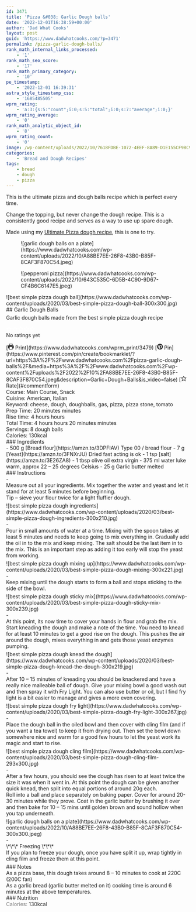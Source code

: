 ```yaml
---
id: 3471
title: 'Pizza &#038; Garlic Dough balls'
date: '2022-12-01T16:38:59+00:00'
author: 'Dad What Cooks'
layout: post
guid: 'https://www.dadwhatcooks.com/?p=3471'
permalink: /pizza-garlic-dough-balls/
rank_math_internal_links_processed:
    - '1'
rank_math_seo_score:
    - '17'
rank_math_primary_category:
    - '10'
pe_timestamp:
    - '2022-12-01 16:39:31'
astra_style_timestamp_css:
    - '1685485505'
wprm_rating:
    - 'a:3:{s:5:"count";i:0;s:5:"total";i:0;s:7:"average";i:0;}'
wprm_rating_average:
    - '0'
rank_math_analytic_object_id:
    - '8'
wprm_rating_count:
    - '0'
image: /wp-content/uploads/2022/10/7618FDBE-1072-4EEF-8A89-D1E155CF9BC9.jpeg
categories:
    - 'Bread and Dough Recipes'
tags:
    - bread
    - dough
    - pizza
---
```


This is the ultimate pizza and dough balls recipe which is perfect every time.

Change the topping, but never change the dough recipe. This is a consistently good recipe and serves as a way to use up spare dough.

Made using my [Ultimate Pizza dough recipe](https://www.dadwhatcooks.com/italian-pizza-dough-recipe/), this is one to try.

<figure class="wp-block-image aligncenter size-full">![garlic dough balls on a plate](https://www.dadwhatcooks.com/wp-content/uploads/2022/10/A88BE7EE-26F8-43B0-B85F-8CAF3F870C54.jpeg)</figure><figure class="wp-block-image aligncenter size-full">![pepperoni pizza](https://www.dadwhatcooks.com/wp-content/uploads/2022/10/643C535C-6D5B-4C90-9D67-CF4B6C6147E5.jpeg)</figure><div class="wprm-recipe-container" data-recipe-id="3479" data-servings="8" id="wprm-recipe-container-3479"><div class="wprm-recipe wprm-recipe-template-dwc"><div class="wprm-recipe-image wprm-block-image-rounded">![best simple pizza dough ball](https://www.dadwhatcooks.com/wp-content/uploads/2020/03/best-simple-pizza-dough-ball-300x300.jpg)</div><div class="wprm-recipe-template-dwc-container"><div class="wprm-recipe-template-dwc-header">## Garlic Dough Balls

<div class="wprm-spacer" style="height: 5px"></div><div class="wprm-recipe-summary wprm-block-text-normal"><span style="display: block;">Garlic dough balls made from the best simple pizza dough recipe</span></div><div class="wprm-spacer" style="height: 15px"></div> <style>#wprm-recipe-user-rating-25 .wprm-rating-star.wprm-rating-star-full svg * { fill: #ffffff; }#wprm-recipe-user-rating-25 .wprm-rating-star.wprm-rating-star-33 svg * { fill: url(#wprm-recipe-user-rating-25-33); }#wprm-recipe-user-rating-25 .wprm-rating-star.wprm-rating-star-50 svg * { fill: url(#wprm-recipe-user-rating-25-50); }#wprm-recipe-user-rating-25 .wprm-rating-star.wprm-rating-star-66 svg * { fill: url(#wprm-recipe-user-rating-25-66); }linearGradient#wprm-recipe-user-rating-25-33 stop { stop-color: #ffffff; }linearGradient#wprm-recipe-user-rating-25-50 stop { stop-color: #ffffff; }linearGradient#wprm-recipe-user-rating-25-66 stop { stop-color: #ffffff; }</style><svg height="0" style="display:block;width:0px;height:0px" width="0" xmlns="http://www.w3.org/2000/svg"><defs><lineargradient id="wprm-recipe-user-rating-25-33"><stop offset="0%" stop-opacity="1"></stop><stop offset="33%" stop-opacity="1"></stop><stop offset="33%" stop-opacity="0"></stop><stop offset="100%" stop-opacity="0"></stop></lineargradient></defs><defs><lineargradient id="wprm-recipe-user-rating-25-50"><stop offset="0%" stop-opacity="1"></stop><stop offset="50%" stop-opacity="1"></stop><stop offset="50%" stop-opacity="0"></stop><stop offset="100%" stop-opacity="0"></stop></lineargradient></defs><defs><lineargradient id="wprm-recipe-user-rating-25-66"><stop offset="0%" stop-opacity="1"></stop><stop offset="66%" stop-opacity="1"></stop><stop offset="66%" stop-opacity="0"></stop><stop offset="100%" stop-opacity="0"></stop></lineargradient></defs></svg><div class="wprm-recipe-rating wprm-user-rating wprm-recipe-rating-separate wprm-user-rating-not-voted wprm-user-rating-allowed" data-average="0" data-count="0" data-decimals="2" data-recipe="3479" data-total="0" data-user="0" id="wprm-recipe-user-rating-25"><span aria-label="Rate this recipe 1 out of 5 stars" class="wprm-rating-star wprm-rating-star-1 wprm-rating-star-empty" data-color="#ffffff" data-rating="1" onblur="window.WPRecipeMaker.userRating.leave(this)" onclick="window.WPRecipeMaker.userRating.click(this, event)" onfocus="window.WPRecipeMaker.userRating.enter(this)" onkeypress="window.WPRecipeMaker.userRating.click(this, event)" onmouseenter="window.WPRecipeMaker.userRating.enter(this)" onmouseleave="window.WPRecipeMaker.userRating.leave(this)" role="button" style="font-size: 1em;" tabindex="0"><svg height="16px" viewbox="0 0 24 24" width="16px" x="0px" xmlns="http://www.w3.org/2000/svg" xmlns:xlink="http://www.w3.org/1999/xlink" y="0px"><g transform="translate(0, 0)"><polygon fill="none" points="12,2.6 15,9 21.4,9 16.7,13.9 18.6,21.4 12,17.6 5.4,21.4 7.3,13.9 2.6,9 9,9 " stroke="#ffffff" stroke-linecap="square" stroke-linejoin="miter" stroke-miterlimit="10" stroke-width="2"></polygon></g></svg></span><span aria-label="Rate this recipe 2 out of 5 stars" class="wprm-rating-star wprm-rating-star-2 wprm-rating-star-empty" data-color="#ffffff" data-rating="2" onblur="window.WPRecipeMaker.userRating.leave(this)" onclick="window.WPRecipeMaker.userRating.click(this, event)" onfocus="window.WPRecipeMaker.userRating.enter(this)" onkeypress="window.WPRecipeMaker.userRating.click(this, event)" onmouseenter="window.WPRecipeMaker.userRating.enter(this)" onmouseleave="window.WPRecipeMaker.userRating.leave(this)" role="button" style="font-size: 1em;" tabindex="0"><svg height="16px" viewbox="0 0 24 24" width="16px" x="0px" xmlns="http://www.w3.org/2000/svg" xmlns:xlink="http://www.w3.org/1999/xlink" y="0px"><g transform="translate(0, 0)"><polygon fill="none" points="12,2.6 15,9 21.4,9 16.7,13.9 18.6,21.4 12,17.6 5.4,21.4 7.3,13.9 2.6,9 9,9 " stroke="#ffffff" stroke-linecap="square" stroke-linejoin="miter" stroke-miterlimit="10" stroke-width="2"></polygon></g></svg></span><span aria-label="Rate this recipe 3 out of 5 stars" class="wprm-rating-star wprm-rating-star-3 wprm-rating-star-empty" data-color="#ffffff" data-rating="3" onblur="window.WPRecipeMaker.userRating.leave(this)" onclick="window.WPRecipeMaker.userRating.click(this, event)" onfocus="window.WPRecipeMaker.userRating.enter(this)" onkeypress="window.WPRecipeMaker.userRating.click(this, event)" onmouseenter="window.WPRecipeMaker.userRating.enter(this)" onmouseleave="window.WPRecipeMaker.userRating.leave(this)" role="button" style="font-size: 1em;" tabindex="0"><svg height="16px" viewbox="0 0 24 24" width="16px" x="0px" xmlns="http://www.w3.org/2000/svg" xmlns:xlink="http://www.w3.org/1999/xlink" y="0px"><g transform="translate(0, 0)"><polygon fill="none" points="12,2.6 15,9 21.4,9 16.7,13.9 18.6,21.4 12,17.6 5.4,21.4 7.3,13.9 2.6,9 9,9 " stroke="#ffffff" stroke-linecap="square" stroke-linejoin="miter" stroke-miterlimit="10" stroke-width="2"></polygon></g></svg></span><span aria-label="Rate this recipe 4 out of 5 stars" class="wprm-rating-star wprm-rating-star-4 wprm-rating-star-empty" data-color="#ffffff" data-rating="4" onblur="window.WPRecipeMaker.userRating.leave(this)" onclick="window.WPRecipeMaker.userRating.click(this, event)" onfocus="window.WPRecipeMaker.userRating.enter(this)" onkeypress="window.WPRecipeMaker.userRating.click(this, event)" onmouseenter="window.WPRecipeMaker.userRating.enter(this)" onmouseleave="window.WPRecipeMaker.userRating.leave(this)" role="button" style="font-size: 1em;" tabindex="0"><svg height="16px" viewbox="0 0 24 24" width="16px" x="0px" xmlns="http://www.w3.org/2000/svg" xmlns:xlink="http://www.w3.org/1999/xlink" y="0px"><g transform="translate(0, 0)"><polygon fill="none" points="12,2.6 15,9 21.4,9 16.7,13.9 18.6,21.4 12,17.6 5.4,21.4 7.3,13.9 2.6,9 9,9 " stroke="#ffffff" stroke-linecap="square" stroke-linejoin="miter" stroke-miterlimit="10" stroke-width="2"></polygon></g></svg></span><span aria-label="Rate this recipe 5 out of 5 stars" class="wprm-rating-star wprm-rating-star-5 wprm-rating-star-empty" data-color="#ffffff" data-rating="5" onblur="window.WPRecipeMaker.userRating.leave(this)" onclick="window.WPRecipeMaker.userRating.click(this, event)" onfocus="window.WPRecipeMaker.userRating.enter(this)" onkeypress="window.WPRecipeMaker.userRating.click(this, event)" onmouseenter="window.WPRecipeMaker.userRating.enter(this)" onmouseleave="window.WPRecipeMaker.userRating.leave(this)" role="button" style="font-size: 1em;" tabindex="0"><svg height="16px" viewbox="0 0 24 24" width="16px" x="0px" xmlns="http://www.w3.org/2000/svg" xmlns:xlink="http://www.w3.org/1999/xlink" y="0px"><g transform="translate(0, 0)"><polygon fill="none" points="12,2.6 15,9 21.4,9 16.7,13.9 18.6,21.4 12,17.6 5.4,21.4 7.3,13.9 2.6,9 9,9 " stroke="#ffffff" stroke-linecap="square" stroke-linejoin="miter" stroke-miterlimit="10" stroke-width="2"></polygon></g></svg></span><div class="wprm-recipe-rating-details wprm-block-text-normal">No ratings yet</div></div><div class="wprm-spacer" style="height: 15px"></div> [<span class="wprm-recipe-icon wprm-recipe-print-icon"><svg height="16px" viewbox="0 0 24 24" width="16px" x="0px" xmlns="http://www.w3.org/2000/svg" xmlns:xlink="http://www.w3.org/1999/xlink" y="0px"><g><path d="M19,5.09V1c0-0.552-0.448-1-1-1H6C5.448,0,5,0.448,5,1v4.09C2.167,5.569,0,8.033,0,11v7c0,0.552,0.448,1,1,1h4v4c0,0.552,0.448,1,1,1h12c0.552,0,1-0.448,1-1v-4h4c0.552,0,1-0.448,1-1v-7C24,8.033,21.833,5.569,19,5.09z M7,2h10v3H7V2z M17,22H7v-9h10V22z M18,10c-0.552,0-1-0.448-1-1c0-0.552,0.448-1,1-1s1,0.448,1,1C19,9.552,18.552,10,18,10z" fill="#333333"></path></g></svg></span> Print](https://www.dadwhatcooks.com/wprm_print/3479) [<span class="wprm-recipe-icon wprm-recipe-pin-icon"><svg height="16" viewbox="0 0 24 24" width="16" xmlns="http://www.w3.org/2000/svg"><g class="nc-icon-wrapper" fill="#333333"><path d="M12,0C5.4,0,0,5.4,0,12c0,5.1,3.2,9.4,7.6,11.2c-0.1-0.9-0.2-2.4,0-3.4c0.2-0.9,1.4-6,1.4-6S8.7,13,8.7,12 c0-1.7,1-2.9,2.2-2.9c1,0,1.5,0.8,1.5,1.7c0,1-0.7,2.6-1,4c-0.3,1.2,0.6,2.2,1.8,2.2c2.1,0,3.8-2.2,3.8-5.5c0-2.9-2.1-4.9-5-4.9 c-3.4,0-5.4,2.6-5.4,5.2c0,1,0.4,2.1,0.9,2.7c0.1,0.1,0.1,0.2,0.1,0.3c-0.1,0.4-0.3,1.2-0.3,1.4c-0.1,0.2-0.2,0.3-0.4,0.2 c-1.5-0.7-2.4-2.9-2.4-4.6c0-3.8,2.8-7.3,7.9-7.3c4.2,0,7.4,3,7.4,6.9c0,4.1-2.6,7.5-6.2,7.5c-1.2,0-2.4-0.6-2.8-1.4 c0,0-0.6,2.3-0.7,2.9c-0.3,1-1,2.3-1.5,3.1C9.6,23.8,10.8,24,12,24c6.6,0,12-5.4,12-12C24,5.4,18.6,0,12,0z" fill="#333333"></path></g></svg></span> Pin](https://www.pinterest.com/pin/create/bookmarklet/?url=https%3A%2F%2Fwww.dadwhatcooks.com%2Fpizza-garlic-dough-balls%2F&media=https%3A%2F%2Fwww.dadwhatcooks.com%2Fwp-content%2Fuploads%2F2022%2F10%2FA88BE7EE-26F8-43B0-B85F-8CAF3F870C54.jpeg&description=Garlic+Dough+Balls&is_video=false) [<span class="wprm-recipe-icon wprm-recipe-jump-to-comments-icon"><svg height="16px" viewbox="0 0 24 24" width="16px" x="0px" xmlns="http://www.w3.org/2000/svg" xmlns:xlink="http://www.w3.org/1999/xlink" y="0px"><g transform="translate(0, 0)"><polygon fill="none" points="12,2.6 15,9 21.4,9 16.7,13.9 18.6,21.4 12,17.6 5.4,21.4 7.3,13.9 2.6,9 9,9 " stroke="#333333" stroke-linecap="square" stroke-linejoin="miter" stroke-miterlimit="10" stroke-width="2"></polygon></g></svg></span> Rate](#commentform)<div class="wprm-spacer"></div><div class="wprm-recipe-meta-container wprm-recipe-tags-container wprm-recipe-details-container wprm-recipe-details-container-inline wprm-block-text-normal" style=""><div class="wprm-recipe-block-container wprm-recipe-block-container-inline wprm-block-text-normal wprm-recipe-tag-container wprm-recipe-course-container" style=""><span class="wprm-recipe-details-label wprm-block-text-faded wprm-recipe-tag-label wprm-recipe-course-label">Course: </span><span class="wprm-recipe-course wprm-block-text-normal">Main Course, Snack</span></div><div class="wprm-recipe-block-container wprm-recipe-block-container-inline wprm-block-text-normal wprm-recipe-tag-container wprm-recipe-cuisine-container" style=""><span class="wprm-recipe-details-label wprm-block-text-faded wprm-recipe-tag-label wprm-recipe-cuisine-label">Cuisine: </span><span class="wprm-recipe-cuisine wprm-block-text-normal">American, Italian</span></div><div class="wprm-recipe-block-container wprm-recipe-block-container-inline wprm-block-text-normal wprm-recipe-tag-container wprm-recipe-keyword-container" style=""><span class="wprm-recipe-details-label wprm-block-text-faded wprm-recipe-tag-label wprm-recipe-keyword-label">Keyword: </span><span class="wprm-recipe-keyword wprm-block-text-normal">cheese, dough, doughballs, gas, pizza, pizza stone, tomato</span></div></div><div class="wprm-recipe-meta-container wprm-recipe-times-container wprm-recipe-details-container wprm-recipe-details-container-inline wprm-block-text-normal" style=""><div class="wprm-recipe-block-container wprm-recipe-block-container-inline wprm-block-text-normal wprm-recipe-time-container wprm-recipe-prep-time-container" style=""><span class="wprm-recipe-details-label wprm-block-text-faded wprm-recipe-time-label wprm-recipe-prep-time-label">Prep Time: </span><span class="wprm-recipe-time wprm-block-text-normal"><span class="wprm-recipe-details wprm-recipe-details-minutes wprm-recipe-prep_time wprm-recipe-prep_time-minutes">20<span class="sr-only screen-reader-text wprm-screen-reader-text"> minutes</span></span> <span aria-hidden="true" class="wprm-recipe-details-unit wprm-recipe-details-minutes wprm-recipe-prep_time-unit wprm-recipe-prep_timeunit-minutes">minutes</span></span></div><div class="wprm-recipe-block-container wprm-recipe-block-container-inline wprm-block-text-normal wprm-recipe-time-container wprm-recipe-custom-time-container" style=""><span class="wprm-recipe-details-label wprm-block-text-faded wprm-recipe-time-label wprm-recipe-custom-time-label">Rise time: </span><span class="wprm-recipe-time wprm-block-text-normal"><span class="wprm-recipe-details wprm-recipe-details-hours wprm-recipe-custom_time wprm-recipe-custom_time-hours">4<span class="sr-only screen-reader-text wprm-screen-reader-text"> hours</span></span> <span aria-hidden="true" class="wprm-recipe-details-unit wprm-recipe-details-unit-hours wprm-recipe-custom_time-unit wprm-recipe-custom_timeunit-hours">hours</span></span></div><div class="wprm-recipe-block-container wprm-recipe-block-container-inline wprm-block-text-normal wprm-recipe-time-container wprm-recipe-total-time-container" style=""><span class="wprm-recipe-details-label wprm-block-text-faded wprm-recipe-time-label wprm-recipe-total-time-label">Total Time: </span><span class="wprm-recipe-time wprm-block-text-normal"><span class="wprm-recipe-details wprm-recipe-details-hours wprm-recipe-total_time wprm-recipe-total_time-hours">4<span class="sr-only screen-reader-text wprm-screen-reader-text"> hours</span></span> <span aria-hidden="true" class="wprm-recipe-details-unit wprm-recipe-details-unit-hours wprm-recipe-total_time-unit wprm-recipe-total_timeunit-hours">hours</span> <span class="wprm-recipe-details wprm-recipe-details-minutes wprm-recipe-total_time wprm-recipe-total_time-minutes">20<span class="sr-only screen-reader-text wprm-screen-reader-text"> minutes</span></span> <span aria-hidden="true" class="wprm-recipe-details-unit wprm-recipe-details-minutes wprm-recipe-total_time-unit wprm-recipe-total_timeunit-minutes">minutes</span></span></div></div><div class="wprm-recipe-block-container wprm-recipe-block-container-inline wprm-block-text-normal wprm-recipe-servings-container" style=""><span class="wprm-recipe-details-label wprm-block-text-faded wprm-recipe-servings-label">Servings: </span><span class="wprm-recipe-servings-with-unit"><span aria-label="Adjust recipe servings" class="wprm-recipe-servings wprm-recipe-details wprm-recipe-servings-3479 wprm-recipe-servings-adjustable-tooltip wprm-block-text-normal" data-initial-servings="" data-recipe="3479">8</span> <span class="wprm-recipe-servings-unit wprm-recipe-details-unit wprm-block-text-normal">dough balls</span></span></div><div class="wprm-recipe-block-container wprm-recipe-block-container-inline wprm-block-text-normal wprm-recipe-nutrition-container wprm-recipe-calories-container" style=""><span class="wprm-recipe-details-label wprm-block-text-faded wprm-recipe-nutrition-label wprm-recipe-calories-label">Calories: </span><span class="wprm-recipe-nutrition-with-unit"><span class="wprm-recipe-details wprm-recipe-nutrition wprm-recipe-calories wprm-block-text-normal">130</span><span class="wprm-recipe-details-unit wprm-recipe-nutrition-unit wprm-recipe-calories-unit wprm-block-text-normal">kcal</span></span></div> </div><div class="wprm-recipe-ingredients-container wprm-recipe-ingredients-no-images wprm-recipe-3479-ingredients-container wprm-block-text-normal wprm-ingredient-style-regular wprm-recipe-images-before" data-recipe="3479" data-servings="8">### Ingredients

<div class="wprm-recipe-ingredient-group">- <span class="wprm-recipe-ingredient-amount">500</span> <span class="wprm-recipe-ingredient-unit">g</span> <span class="wprm-recipe-ingredient-name">[Bread flour](https://amzn.to/3DPFIAV)</span> <span class="wprm-recipe-ingredient-notes wprm-recipe-ingredient-notes-faded">Type 00 / bread flour</span>
- <span class="wprm-recipe-ingredient-amount">7</span> <span class="wprm-recipe-ingredient-unit">g</span> <span class="wprm-recipe-ingredient-name">[Yeast](https://amzn.to/3FNXrJU)</span> <span class="wprm-recipe-ingredient-notes wprm-recipe-ingredient-notes-faded">Dried fast acting is ok</span>
- <span class="wprm-recipe-ingredient-amount">1</span> <span class="wprm-recipe-ingredient-unit">tsp</span> <span class="wprm-recipe-ingredient-name">[salt](https://amzn.to/3E26ZA8)</span>
- <span class="wprm-recipe-ingredient-amount">1</span> <span class="wprm-recipe-ingredient-unit">tbsp</span> <span class="wprm-recipe-ingredient-name">olive oil</span> <span class="wprm-recipe-ingredient-notes wprm-recipe-ingredient-notes-faded">extra virgin</span>
- <span class="wprm-recipe-ingredient-amount">375</span> <span class="wprm-recipe-ingredient-unit">ml</span> <span class="wprm-recipe-ingredient-name">water</span> <span class="wprm-recipe-ingredient-notes wprm-recipe-ingredient-notes-faded">luke warm, approx 22 – 25 degrees Celsius</span>
- <span class="wprm-recipe-ingredient-amount">25</span> <span class="wprm-recipe-ingredient-unit">g</span> <span class="wprm-recipe-ingredient-name">Garlic butter</span> <span class="wprm-recipe-ingredient-notes wprm-recipe-ingredient-notes-faded">melted</span>

</div></div><div class="wprm-recipe-instructions-container wprm-recipe-3479-instructions-container wprm-block-text-normal" data-recipe="3479">### Instructions

<div class="wprm-recipe-instruction-group">- <div class="wprm-recipe-instruction-text" style="margin-bottom: 5px"><span style="display: block;">Measure out all your ingredients. Mix together the water and yeast and let it stand for at least 5 minutes before beginning. </span><div class="wprm-spacer"></div><span style="display: block;">Tip – sieve your flour twice for a light fluffier dough.</span></div><div class="wprm-recipe-instruction-media wprm-recipe-instruction-image" style="text-align: left;">![best simple pizza dough ingredients](https://www.dadwhatcooks.com/wp-content/uploads/2020/03/best-simple-pizza-dough-ingredients-300x210.jpg)</div>
- <div class="wprm-recipe-instruction-text" style="margin-bottom: 5px"><span style="display: block;">Pour in small amounts of water at a time. Mixing with the spoon takes at least 5 minutes and needs to keep going to mix everything in. Gradually add the oil in to the mix and keep mixing. The salt should be the last item in to the mix. This is an important step as adding it too early will stop the yeast from working.</span></div><div class="wprm-recipe-instruction-media wprm-recipe-instruction-image" style="text-align: left;">![best simple pizza dough mixing up](https://www.dadwhatcooks.com/wp-content/uploads/2020/03/best-simple-pizza-dough-mixing-300x221.jpg)</div>
- <div class="wprm-recipe-instruction-text" style="margin-bottom: 5px"><span style="display: block;">Keep mixing until the dough starts to form a ball and stops sticking to the side of the bowl.</span></div><div class="wprm-recipe-instruction-media wprm-recipe-instruction-image" style="text-align: left;">![best simple pizza dough sticky mix](https://www.dadwhatcooks.com/wp-content/uploads/2020/03/best-simple-pizza-dough-sticky-mix-300x239.jpg)</div>
- <div class="wprm-recipe-instruction-text" style="margin-bottom: 5px"><span style="display: block;">At this point, its now time to cover your hands in flour and grab the mix. Start kneading the dough and make a note of the time. You need to knead for at least 10 minutes to get a good rise on the dough. This pushes the air around the dough, mixes everything in and gets those yeast enzymes pumping.</span></div><div class="wprm-recipe-instruction-media wprm-recipe-instruction-image" style="text-align: left;">![best simple pizza dough knead the dough](https://www.dadwhatcooks.com/wp-content/uploads/2020/03/best-simple-pizza-dough-knead-the-dough-300x219.jpg)</div>
- <div class="wprm-recipe-instruction-text" style="margin-bottom: 5px"><span style="display: block;">After 10 – 15 minutes of kneading you should be knackered and have a really nice malleable ball of dough. Give your mixing bowl a good wash out and then spray it with Fry Light. You can also use butter or oil, but I find fry light is a bit easier to manage and gives a more even covering.</span></div><div class="wprm-recipe-instruction-media wprm-recipe-instruction-image" style="text-align: left;">![best simple pizza dough fry light](https://www.dadwhatcooks.com/wp-content/uploads/2020/03/best-simple-pizza-dough-fry-light-300x267.jpg)</div>
- <div class="wprm-recipe-instruction-text" style="margin-bottom: 5px"><span style="display: block;">Place the dough ball in the oiled bowl and then cover with cling film (and if you want a tea towel) to keep it from drying out. Then set the bowl down somewhere nice and warm for a good few hours to let the yeast work its magic and start to rise.</span></div><div class="wprm-recipe-instruction-media wprm-recipe-instruction-image" style="text-align: left;">![best simple pizza dough cling film](https://www.dadwhatcooks.com/wp-content/uploads/2020/03/best-simple-pizza-dough-cling-film-293x300.jpg)</div>
- <div class="wprm-recipe-instruction-text" style="margin-bottom: 5px"><span style="display: block;">After a few hours, you should see the dough has risen to at least twice the size it was when it went in. At this point the dough can be given another quick knead, then split into equal portions of around 20g each. </span><div class="wprm-spacer"></div><span style="display: block;">Roll into a ball and place separately on baking paper. Cover for around 20-30 minutes while they prove. Coat in the garlic butter by brushing it over and then bake for 10 – 15 mins until golden brown and sound hollow when you tap underneath.</span></div><div class="wprm-recipe-instruction-media wprm-recipe-instruction-image" style="text-align: left;">![garlic dough balls on a plate](https://www.dadwhatcooks.com/wp-content/uploads/2022/10/A88BE7EE-26F8-43B0-B85F-8CAF3F870C54-300x300.jpeg)</div>
- <div class="wprm-recipe-instruction-text" style="margin-bottom: 5px"><span style="display: block;">\*\*\* Freezing \*\*\*</span><div class="wprm-spacer"></div><span style="display: block;">If you plan to freeze your dough, once you have split it up, wrap tightly in cling film and freeze them at this point.</span></div>

</div></div><div class="wprm-recipe-notes-container wprm-block-text-normal">### Notes

<div class="wprm-recipe-notes"><span style="display: block;">As a pizza base, this dough takes around 8 – 10 minutes to cook at 220C (200C fan)</span><div class="wprm-spacer"></div><span style="display: block;">As a garlic bread (garlic butter melted on it) cooking time is around 6 minutes at the above temperatures.</span></div></div>### Nutrition

<div class="wprm-nutrition-label-container wprm-nutrition-label-container-simple wprm-block-text-normal" style="text-align: left;"><span class="wprm-nutrition-label-text-nutrition-container wprm-nutrition-label-text-nutrition-container-calories"><span class="wprm-nutrition-label-text-nutrition-label  wprm-block-text-normal" style="color: #777777">Calories: </span><span class="wprm-nutrition-label-text-nutrition-value" style="color: #333333">130</span><span class="wprm-nutrition-label-text-nutrition-unit" style="color: #333333">kcal</span></span></div></div></div></div>